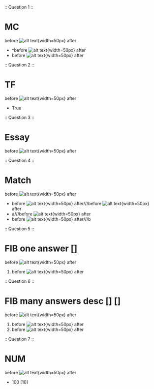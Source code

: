 :: Question 1 ::
# MC
before ![alt text](https://lewisforbes.com/wp-content/uploads/2023/11/IMG_3137-min-1024x768.jpg){width=50px} after 

- ^before ![alt text](https://lewisforbes.com/wp-content/uploads/2023/11/IMG_3137-min-1024x768.jpg){width=50px} after 
- before ![alt text](https://lewisforbes.com/wp-content/uploads/2023/11/IMG_3137-min-1024x768.jpg){width=50px} after 

:: Question 2 ::
# TF
before ![alt text](https://lewisforbes.com/wp-content/uploads/2023/11/IMG_3137-min-1024x768.jpg){width=50px} after 

- True

:: Question 3 ::
# Essay
before ![alt text](https://lewisforbes.com/wp-content/uploads/2023/11/IMG_3137-min-1024x768.jpg){width=50px} after 

:: Question 4 ::
# Match
before ![alt text](https://lewisforbes.com/wp-content/uploads/2023/11/IMG_3137-min-1024x768.jpg){width=50px} after 

- before ![alt text](https://lewisforbes.com/wp-content/uploads/2023/11/IMG_3137-min-1024x768.jpg){width=50px} after///before ![alt text](https://lewisforbes.com/wp-content/uploads/2023/11/IMG_3137-min-1024x768.jpg){width=50px} after 
- a///before ![alt text](https://lewisforbes.com/wp-content/uploads/2023/11/IMG_3137-min-1024x768.jpg){width=50px} after 
- before ![alt text](https://lewisforbes.com/wp-content/uploads/2023/11/IMG_3137-min-1024x768.jpg){width=50px} after///b

:: Question 5 ::
# FIB one answer []
before ![alt text](https://lewisforbes.com/wp-content/uploads/2023/11/IMG_3137-min-1024x768.jpg){width=50px} after 

1. before ![alt text](https://lewisforbes.com/wp-content/uploads/2023/11/IMG_3137-min-1024x768.jpg){width=50px} after 

:: Question 6 ::
# FIB many answers desc [] []
before ![alt text](https://lewisforbes.com/wp-content/uploads/2023/11/IMG_3137-min-1024x768.jpg){width=50px} after 

1. before ![alt text](https://lewisforbes.com/wp-content/uploads/2023/11/IMG_3137-min-1024x768.jpg){width=50px} after 
2. before ![alt text](https://lewisforbes.com/wp-content/uploads/2023/11/IMG_3137-min-1024x768.jpg){width=50px} after 

:: Question 7 ::
# NUM
before ![alt text](https://lewisforbes.com/wp-content/uploads/2023/11/IMG_3137-min-1024x768.jpg){width=50px} after 

- 100 [10]